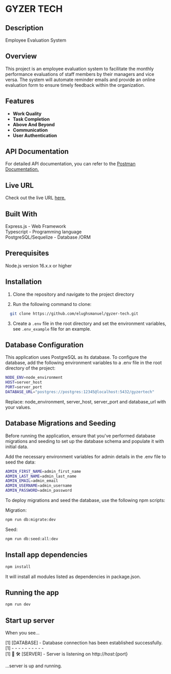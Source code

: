 # GYZER TECH

## Description

Employee Evaluation System

## Overview

This project is an employee evaluation system to facilitate the monthly performance evaluations of staff members by their managers and vice versa. The system will automate reminder emails and provide an online evaluation form to ensure timely feedback within the organization.

## Features

- **Work Quality**
- **Task Completion**
- **Above And Beyond**
- **Communication**
- **User Authentication**

## API Documentation

For detailed API documentation, you can refer to the [Postman Documentation.](https://documenter.getpostman.com/view/27688954/2sA3Bt193v)

## Live URL

Check out the live URL [here.](https://mainstack-production.up.railway.app/api/v1)

## Built With

Express.js - Web Framework  
Typescript - Programming language  
PostgreSQL/Sequelize - Database /ORM 

## Prerequisites

Node.js version 16.x.x or higher

## Installation

1. Clone the repository and navigate to the project directory

2. Run the following command to clone:

```bash
  git clone https://github.com/elughsmanuel/gyzer-tech.git

```

3. Create a `.env` file in the root directory and set the environment variables, see `.env_example` file for an example.

## Database Configuration

This application uses PostgreSQL as its database. To configure the database, add the following environment variables to a .env file in the root directory of the project:

```bash
NODE_ENV=node_environment
HOST=server_host
PORT=server_port
DATABASE_URL="postgres://postgres:12345@localhost:5432/gyzertech"
```

Replace: node_environment, server_host, server_port and database_url with your values.

## Database Migrations and Seeding

Before running the application, ensure that you've performed database migrations and seeding to set up the database schema and populate it with initial data.

Add the necessary environment variables for admin details in the .env file to seed the data:

```bash
ADMIN_FIRST_NAME=admin_first_name
ADMIN_LAST_NAME=admin_last_name
ADMIN_EMAIL=admin_email
ADMIN_USERNAME=admin_username
ADMIN_PASSWORD=admin_password
```

To deploy migrations and seed the database, use the following npm scripts:

Migration:

```bash
npm run db:migrate:dev
```

Seed:

```bash
npm run db:seed:all:dev
```

## Install app dependencies

```bash
npm install
```

It will install all modules listed as dependencies in package.json.

## Running the app

```bash
npm run dev
```

## Start up server

When you see...

[1] [DATABASE] - Database connection has been established successfully.  
[1] - - - - - - - - - -  
[1] 🌟 🛠️  [SERVER] - Server is listening on http://${host}:${port}  

...server is up and running.
